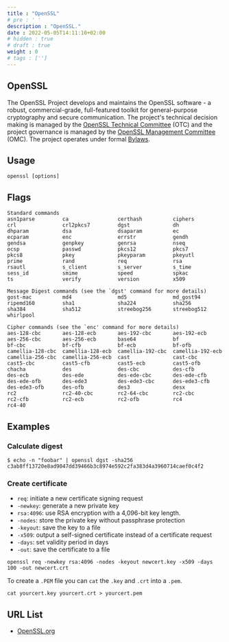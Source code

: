```yaml
---
title : "OpenSSL"
# pre : ' '
description : "OpenSSL."
date : 2022-05-05T14:11:10+02:00
# hidden : true
# draft : true
weight : 0
# tags : ['']
---
```


## OpenSSL

The OpenSSL Project develops and maintains the OpenSSL software - a robust, commercial-grade, full-featured toolkit for general-purpose cryptography and secure communication. The project's technical decision making is managed by the [OpenSSL Technical Committee](https://www.openssl.org/community/otc.html) (OTC) and the project governance is managed by the [OpenSSL Management Committee](https://www.openssl.org/community/omc.html) (OMC). The project operates under formal [Bylaws](https://www.openssl.org/policies/omc-bylaws.html).

## Usage

```plain
openssl [options]
```

## Flags

```plain
Standard commands
asn1parse         ca                certhash          ciphers           
crl               crl2pkcs7         dgst              dh                
dhparam           dsa               dsaparam          ec                
ecparam           enc               errstr            gendh             
gendsa            genpkey           genrsa            nseq              
ocsp              passwd            pkcs12            pkcs7             
pkcs8             pkey              pkeyparam         pkeyutl           
prime             rand              req               rsa               
rsautl            s_client          s_server          s_time            
sess_id           smime             speed             spkac             
ts                verify            version           x509              

Message Digest commands (see the `dgst' command for more details)
gost-mac          md4               md5               md_gost94         
ripemd160         sha1              sha224            sha256            
sha384            sha512            streebog256       streebog512       
whirlpool         

Cipher commands (see the `enc' command for more details)
aes-128-cbc       aes-128-ecb       aes-192-cbc       aes-192-ecb       
aes-256-cbc       aes-256-ecb       base64            bf                
bf-cbc            bf-cfb            bf-ecb            bf-ofb            
camellia-128-cbc  camellia-128-ecb  camellia-192-cbc  camellia-192-ecb  
camellia-256-cbc  camellia-256-ecb  cast              cast-cbc          
cast5-cbc         cast5-cfb         cast5-ecb         cast5-ofb         
chacha            des               des-cbc           des-cfb           
des-ecb           des-ede           des-ede-cbc       des-ede-cfb       
des-ede-ofb       des-ede3          des-ede3-cbc      des-ede3-cfb      
des-ede3-ofb      des-ofb           des3              desx              
rc2               rc2-40-cbc        rc2-64-cbc        rc2-cbc           
rc2-cfb           rc2-ecb           rc2-ofb           rc4               
rc4-40            
```

## Examples

### Calculate digest

```plain
$ echo -n "foobar" | openssl dgst -sha256
c3ab8ff13720e8ad9047dd39466b3c8974e592c2fa383d4a3960714caef0c4f2
```

### Create certificate

* `req`: initiate a new certificate signing request
* `-newkey`: generate a new private key
* `rsa:4096`: use RSA encryption with a 4,096-bit key length.
* `-nodes`: store the private key without passphrase protection
* `-keyout`: save the key to a file
* `-x509`: output a self-signed certificate instead of a certificate request
* `-days`: set validity period in days
* `-out`: save the certificate to a file

```plain
openssl req -newkey rsa:4096 -nodes -keyout newcert.key -x509 -days 100 -out newcert.crt
```

To create a `.PEM` file you can `cat` the `.key` and `.crt` into a `.pem`.

`cat yourcert.key yourcert.crt > yourcert.pem`

## URL List

* [OpenSSL.org](https://www.openssl.org/)
